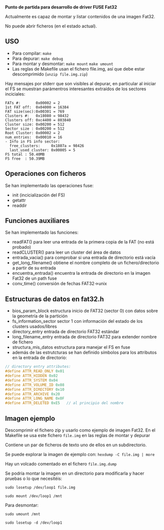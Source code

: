 **Punto de partida para desarrollo de driver FUSE Fat32**

Actualmente es capaz de montar y listar contenidos de una imagen Fat32.

No puede abrir ficheros (en el estado actual).

## USO

* Para compilar: `make`
* Para depurar:  `make debug`
* Para montar y desmontar: `make mount` `make umount` 
* Las reglas de Makefile usan el fichero file.img, así que debe estar descomprimido (`unzip file.img.zip`)

Hay mensajes por stderr que son visibles al depurar, en particular al iniciar el FS se muestran parámentros interesantes extraídos de
los sectores inciciales: 
```
FATs #:       0x00002 = 2
1st FAT off:  0x04000 = 16384
FAT size(sec):0x00301 = 769
Clusters #:   0x18080 = 98432
Clusters off: 0xc4400 = 803840
Cluster size: 0x00200 = 512
Sector size : 0x00200 = 512
Root Cluster: 0x00002 = 2
num_entries:  0x00010 = 16
- Info in FS info sector:
  free_clusters:     0x1807a = 98426
  last_used_cluster: 0x00005 = 5
FS total : 50.40MB
FS free  : 50.39MB
```
## Operaciones con ficheros
Se han implementado las operaciones fuse:

* init   (incicialización del FS)
* getattr
* readdir

## Funciones auxiliares
Se han implementado las funciones:

* readFAT() para leer una entrada de la primera copia de la FAT (no está probado)
* readCLUSTER() para leer un cluster del área de datos
* entrada_vacia() para comprobar si una entrada de directorio está vacía 
* get_long_filename() obtiene el nombre completo de un fichero/directorio a partir de su entrada
* encuentra_entrada() encuentra la entrada de directorio en la imagen Fat32 de un path fuse
* conv_time() conversión de fechas FAT32->unix

## Estructuras de datos en fat32.h

* bios_param_block  estructura inicio de FAT32 (sector 0) con datos sobre la geometría de la partición
* fs_information_sector  sector 1 con información del estado de los clusters usados/libres
* directory_entry  entrada de directorio FAT32 estándar
* long_filename_entry entrada de directorio FAT32 para extender nombre de fichero
* structura_mis_datos estructura para manejar el FS en fuse
* además de las estrutcturas se han definido símbolos para los attributos en la entrada de directorio:
``` C
// directory entry attributes:
#define ATTR_READ_ONLY 0x01
#define ATTR_HIDDEN 0x02
#define ATTR_SYSTEM 0x04
#define ATTR_VOLUME_ID 0x08
#define ATTR_DIRECTORY 0x10
#define ATTR_ARCHIVE 0x20
#define ATTR_LONG_NAME 0x0F
#define ATTR_DELETED 0xE5   // al principio del nombre
```

## Imagen ejemplo
Descomprimir el fichero zip y usarlo como ejemplo de imagen Fat32. En el Makefile se usa este fichero `file.img` en las reglas de montar y depurar 

Contiene un par de ficheros de texto uno de ellos en un subdirectorio.

Se puede explorar la imagen de ejemplo con: `hexdump -C file.img | more`

Hay un volcado comentado en el fichero `file.img.dump`

Se podría montar la imagen en un directorio para modificarla y hacer pruebas o lo que necesitéis:

`sudo losetup /dev/loop1 file.img`

`sudo mount /dev/loop1 /mnt`

Para desmontar:

`sudo umount /mnt`

`sudo losetup -d /dev/loop1`
